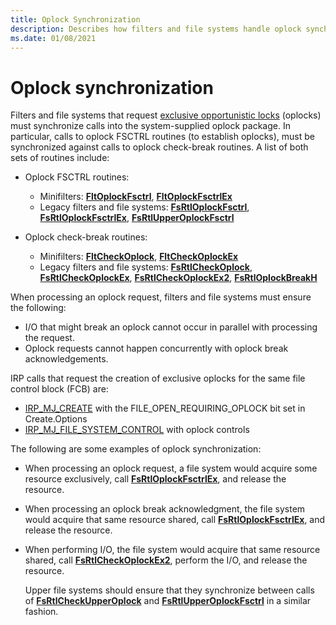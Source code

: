 ```yaml
---
title: Oplock Synchronization
description: Describes how filters and file systems handle oplock synchronization
ms.date: 01/08/2021
---
```


# Oplock synchronization

Filters and file systems that request [exclusive opportunistic locks](oplock-overview.md) (oplocks) must synchronize calls into the system-supplied oplock package. In particular, calls to oplock FSCTRL routines (to establish oplocks), must be synchronized against calls to oplock check-break routines. A list of both sets of routines include:

* Oplock FSCTRL routines:

  * Minifilters: [**FltOplockFsctrl**](/windows-hardware/drivers/ddi/fltkernel/nf-fltkernel-fltoplockfsctrl), [**FltOplockFsctrlEx**](/windows-hardware/drivers/ddi/fltkernel/nf-fltkernel-fltoplockfsctrlex)
  * Legacy filters and file systems: [**FsRtlOplockFsctrl**](/windows-hardware/drivers/ddi/ntifs/nf-ntifs-_fsrtl_advanced_fcb_header-fsrtloplockfsctrl), [**FsRtlOplockFsctrlEx**](/windows-hardware/drivers/ddi/ntifs/nf-ntifs-_fsrtl_advanced_fcb_header-fsrtloplockfsctrlex), [**FsRtlUpperOplockFsctrl**](/windows-hardware/drivers/ddi/ntifs/nf-ntifs-_fsrtl_advanced_fcb_header-fsrtlupperoplockfsctrl)

* Oplock check-break routines:

  * Minifilters: [**FltCheckOplock**](/windows-hardware/drivers/ddi/fltkernel/nf-fltkernel-fltcheckoplock),  [**FltCheckOplockEx**](/windows-hardware/drivers/ddi/fltkernel/nf-fltkernel-fltcheckoplockex)
  * Legacy filters and file systems: [**FsRtlCheckOplock**](/windows-hardware/drivers/ddi/ntifs/nf-ntifs-_fsrtl_advanced_fcb_header-fsrtlcheckoplock), [**FsRtlCheckOplockEx**](/windows-hardware/drivers/ddi/ntifs/nf-ntifs-_fsrtl_advanced_fcb_header-fsrtlcheckoplockex), [**FsRtlCheckOplockEx2**](/windows-hardware/drivers/ddi/ntifs/nf-ntifs-_fsrtl_advanced_fcb_header-fsrtlcheckoplockex2), [**FsRtlOplockBreakH**](/windows-hardware/drivers/ddi/ntifs/nf-ntifs-_fsrtl_advanced_fcb_header-fsrtloplockbreakh)

When processing an oplock request, filters and file systems must ensure the following:

* I/O that might break an oplock cannot occur in parallel with processing the request.
* Oplock requests cannot happen concurrently with oplock break acknowledgements.

IRP calls that request the creation of exclusive oplocks for the same file control block (FCB) are:

* [IRP_MJ_CREATE](irp-mj-create.md) with the FILE_OPEN_REQUIRING_OPLOCK bit set in Create.Options
* [IRP_MJ_FILE_SYSTEM_CONTROL](irp-mj-file-system-control.md) with oplock controls

The following are some examples of oplock synchronization:

* When processing an oplock request, a file system would acquire some resource exclusively, call [**FsRtlOplockFsctrlEx**](/windows-hardware/drivers/ddi/ntifs/nf-ntifs-_fsrtl_advanced_fcb_header-fsrtloplockfsctrlex), and release the resource.

* When processing an oplock break acknowledgment, the file system would acquire that same resource shared, call [**FsRtlOplockFsctrlEx**](/windows-hardware/drivers/ddi/ntifs/nf-ntifs-_fsrtl_advanced_fcb_header-fsrtloplockfsctrlex), and release the resource.

* When performing I/O, the file system would acquire that same resource shared, call [**FsRtlCheckOplockEx2**](/windows-hardware/drivers/ddi/ntifs/nf-ntifs-_fsrtl_advanced_fcb_header-fsrtlcheckoplockex2), perform the I/O, and release the resource.

  Upper file systems should ensure that they synchronize between calls of [**FsRtlCheckUpperOplock**](/windows-hardware/drivers/ddi/ntifs/nf-ntifs-_fsrtl_advanced_fcb_header-fsrtlcheckupperoplock) and [**FsRtlUpperOplockFsctrl**](/windows-hardware/drivers/ddi/ntifs/nf-ntifs-_fsrtl_advanced_fcb_header-fsrtlupperoplockfsctrl) in a similar fashion.
